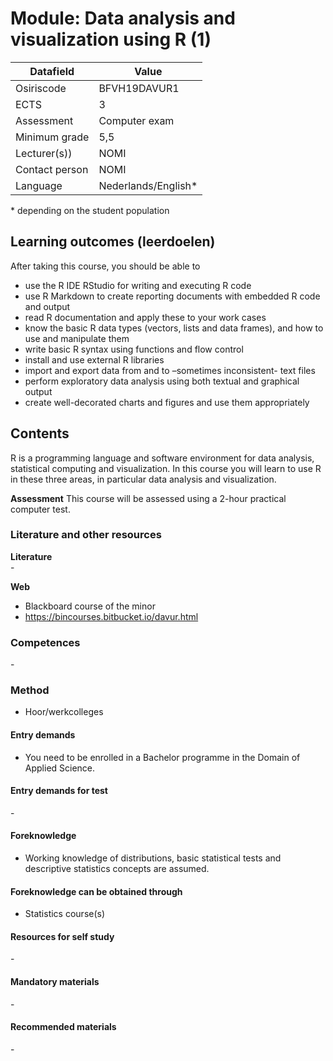 # Module: Data analysis and visualization using R (1)

| Datafield  | Value |
| ------------- | ------------- |
| Osiriscode  | BFVH19DAVUR1  |
| ECTS  | 3 |
| Assessment  | Computer exam |
| Minimum grade  | 5,5 |
| Lecturer(s))  | NOMI |
| Contact person  | NOMI |
| Language  | Nederlands/English* |
\* depending on the student population

## Learning outcomes (leerdoelen)

After taking this course, you should be able to

- use the R IDE RStudio for writing and executing R code
- use R Markdown to create reporting documents with embedded R code and output
- read R documentation and apply these to your work cases
- know the basic R data types (vectors, lists and data frames), and how to use and manipulate them
- write basic R syntax using functions and flow control
- install and use external R libraries
- import and export data from and to –sometimes inconsistent- text files
- perform exploratory data analysis using both textual and graphical output
- create well-decorated charts and figures and use them appropriately

## Contents

R is a programming language and software environment for data analysis, statistical computing and visualization. In this course you will learn to use R in these three areas, in particular data analysis and visualization. 

**Assessment**
This course will be assessed using a 2-hour practical computer test. 

### Literature and other resources

**Literature**  
\-

**Web**
- Blackboard course of the minor
- https://bincourses.bitbucket.io/davur.html

### Competences
\- 

### Method  
- Hoor/werkcolleges

#### Entry demands 
- You need to be enrolled in a Bachelor programme in the Domain of Applied Science. 

#### Entry demands for test
\- 

#### Foreknowledge
- Working knowledge of distributions, basic statistical tests and descriptive statistics concepts are assumed.

#### Foreknowledge can be obtained through
- Statistics course(s)

#### Resources for self study
\-

#### Mandatory materials
\-

#### Recommended materials
\-


